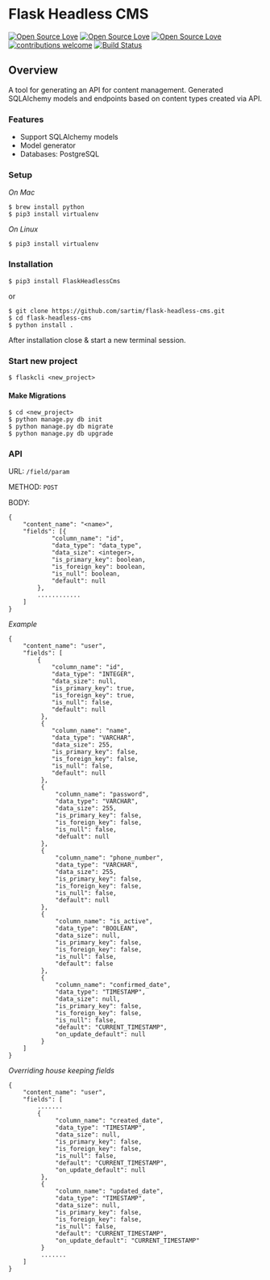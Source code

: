 # Flask Headless CMS

[![Open Source Love](https://img.shields.io/badge/language-python-green.svg)](https://github.com/sartim/flask-headless-cms)
[![Open Source Love](https://badges.frapsoft.com/os/v2/open-source.svg?v=103)](https://github.com/sartim/flask-headless-cms)
[![Open Source Love](https://badges.frapsoft.com/os/mit/mit.svg?v=102)](https://github.com/sartim/flask-headless-cms/blob/master/LICENSE)
[![contributions welcome](https://img.shields.io/badge/contributions-welcome-brightgreen.svg?style=flat)](https://github.com/sartim/flask-headless-cms/issues)
[![Build Status](https://travis-ci.com/sartim/flask-headless-cms.svg?branch=master)](https://travis-ci.com/sartim/flask-headless-cms)

## Overview

A tool for generating an API for content management. Generated SQLAlchemy models and endpoints based on content types created via API.

### Features

- Support SQLAlchemy models
- Model generator
- Databases: PostgreSQL

### Setup
_On Mac_

    $ brew install python
    $ pip3 install virtualenv

_On Linux_
   
    $ pip3 install virtualenv
    
### Installation
    
    $ pip3 install FlaskHeadlessCms
    
or 

    $ git clone https://github.com/sartim/flask-headless-cms.git
    $ cd flask-headless-cms
    $ python install .

After installation close & start a new terminal session.

### Start new project

    $ flaskcli <new_project>
    
#### Make Migrations
    
    $ cd <new_project>
    $ python manage.py db init
    $ python manage.py db migrate
    $ python manage.py db upgrade
 
 
### API 

URL: `/field/param`

METHOD: `POST`

BODY:
 
```
{
    "content_name": "<name>",
    "fields": [{
            "column_name": "id",
            "data_type": "data_type",
            "data_size": <integer>,
            "is_primary_key": boolean,
            "is_foreign_key": boolean,
            "is_null": boolean,
            "default": null
	    },
	    ............
	]
}
```

_Example_ 

```
{
    "content_name": "user",
    "fields": [
    	{
	    	"column_name": "id",
	    	"data_type": "INTEGER",
	    	"data_size": null,
	    	"is_primary_key": true,
	    	"is_foreign_key": true,
			"is_null": false,
			"default": null
	     },
	     {
	    	"column_name": "name",
	    	"data_type": "VARCHAR",
	    	"data_size": 255,
	    	"is_primary_key": false,
	    	"is_foreign_key": false,
	    	"is_null": false,
	    	"default": null
	     },
	     {
	         "column_name": "password",
	         "data_type": "VARCHAR",
	         "data_size": 255,
	         "is_primary_key": false,
	         "is_foreign_key": false,
	         "is_null": false,
	         "defualt": null
	     },
	     {
	         "column_name": "phone_number",
	         "data_type": "VARCHAR",
	         "data_size": 255,
	         "is_primary_key": false,
	         "is_foreign_key": false,
	         "is_null": false,
	         "default": null
	     },
	     {
	         "column_name": "is_active",
	         "data_type": "BOOLEAN",
	         "data_size": null,
	         "is_primary_key": false,
	         "is_foreign_key": false,
	         "is_null": false,
	         "default": false
	     },
	     {
	         "column_name": "confirmed_date",
	         "data_type": "TIMESTAMP",
	         "data_size": null,
	         "is_primary_key": false,
	         "is_foreign_key": false,
	         "is_null": false,
	         "default": "CURRENT_TIMESTAMP",
	         "on_update_default": null
	     }
	]
}
```

_Overriding house keeping fields_
```
{
    "content_name": "user",
    "fields": [
        .......
        {
             "column_name": "created_date",
             "data_type": "TIMESTAMP",
             "data_size": null,
             "is_primary_key": false,
             "is_foreign_key": false,
             "is_null": false,
             "default": "CURRENT_TIMESTAMP",
             "on_update_default": null
         },
         {
             "column_name": "updated_date",
             "data_type": "TIMESTAMP",
             "data_size": null,
             "is_primary_key": false,
             "is_foreign_key": false,
             "is_null": false,
             "default": "CURRENT_TIMESTAMP",
             "on_update_default": "CURRENT_TIMESTAMP"
         }
         .......
    ]
}
 ```